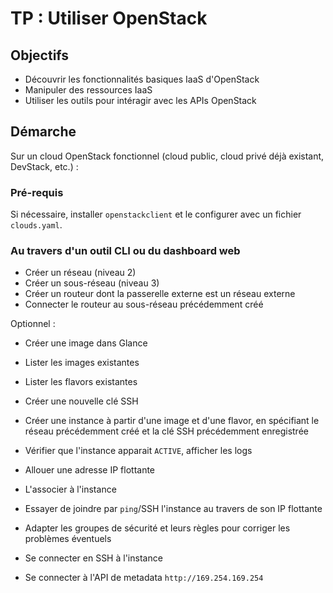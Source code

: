 # TP : Utiliser OpenStack

## Objectifs

* Découvrir les fonctionnalités basiques IaaS d'OpenStack
* Manipuler des ressources IaaS
* Utiliser les outils pour intéragir avec les APIs OpenStack

## Démarche

Sur un cloud OpenStack fonctionnel (cloud public, cloud privé déjà existant, DevStack, etc.) :

### Pré-requis

Si nécessaire, installer `openstackclient` et le configurer avec un fichier `clouds.yaml`.

### Au travers d'un outil CLI ou du dashboard web

 * Créer un réseau (niveau 2)
 * Créer un sous-réseau (niveau 3)
 * Créer un routeur dont la passerelle externe est un réseau externe
 * Connecter le routeur au sous-réseau précédemment créé

Optionnel :
 * Créer une image dans Glance

 * Lister les images existantes
 * Lister les flavors existantes

 * Créer une nouvelle clé SSH

 * Créer une instance à partir d'une image et d'une flavor, en spécifiant le réseau précédemment créé et la clé SSH précédemment enregistrée
 * Vérifier que l'instance apparait `ACTIVE`, afficher les logs

 * Allouer une adresse IP flottante
 * L'associer à l'instance

 * Essayer de joindre par `ping`/SSH l'instance au travers de son IP flottante
 * Adapter les groupes de sécurité et leurs règles pour corriger les problèmes éventuels

 * Se connecter en SSH à l'instance
 * Se connecter à l'API de metadata `http://169.254.169.254`

